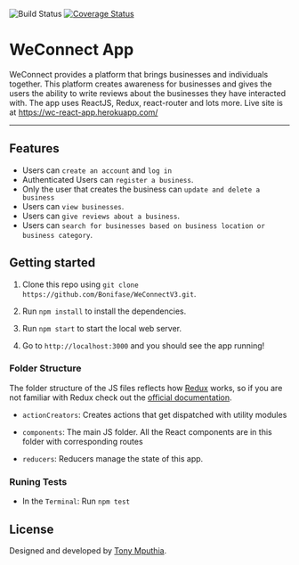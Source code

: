 ![Build Status](https://travis-ci.org/tonykimathi/wc_react.svg?branch=ch-setup-continuous-integration-159515467)
[![Coverage Status](https://coveralls.io/repos/github/tonykimathi/wc_react/badge.svg)](https://coveralls.io/github/tonykimathi/wc_react)

# WeConnect App

WeConnect provides a platform that brings businesses and individuals together. This platform creates awareness for businesses and gives the users the ability to write reviews about the businesses they have interacted with. The app uses ReactJS, Redux, react-router and lots more. Live site is at https://wc-react-app.herokuapp.com/

---

## Features

- Users can `create an account` and `log in`
- Authenticated Users can `register a business`.
- Only the user that creates the business can `update and delete a business`
- Users can `view businesses`.
- Users can `give reviews about a business`.
- Users can `search for businesses based on business location or business category`.

## Getting started

1.  Clone this repo using `git clone https://github.com/Bonifase/WeConnectV3.git`.
2.  Run `npm install` to install the dependencies.

3.  Run `npm start` to start the local web server.

4.  Go to `http://localhost:3000` and you should see the app running!

### Folder Structure

The folder structure of the JS files reflects how [Redux](https://github.com/gaearon/redux) works, so if you are not familiar with Redux check out the [official documentation](https://gaearon.github.io/redux/).

- `actionCreators`: Creates actions that get dispatched with utility modules

- `components`: The main JS folder. All the React components are in this folder with corresponding routes

- `reducers`: Reducers manage the state of this app.

### Runing Tests

- In the `Terminal`: Run `npm test`

## License

Designed and developed by [Tony Mputhia](https://github.com/tonykimathi).
